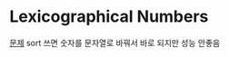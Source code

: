 # Lexicographical Numbers
[문제](https://leetcode.com/problems/lexicographical-numbers/)
sort 쓰면 숫자를 문자열로 바꿔서 바로 되지만 성능 안좋음

